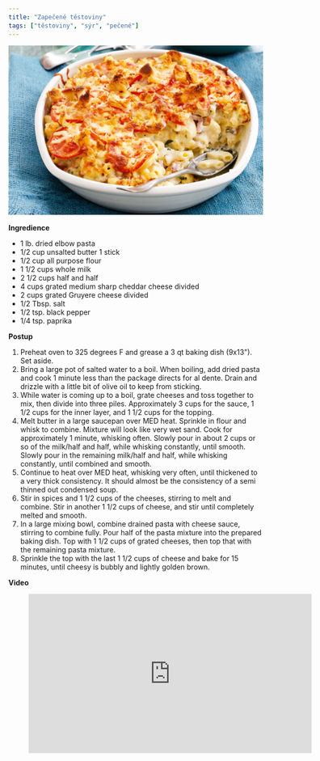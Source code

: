 ```yaml
---
title: "Zapečené těstoviny"
tags: ["těstoviny", "sýr", "pečené"]
---
```


![Zapečené těstoviny](./images/zapeceneTestovinySyr.jpeg)

**Ingredience**

- 1 lb. dried elbow pasta
- 1/2 cup unsalted butter 1 stick
- 1/2 cup all purpose flour
- 1 1/2 cups whole milk
- 2 1/2 cups half and half
- 4 cups grated medium sharp cheddar cheese divided
- 2 cups grated Gruyere cheese divided
- 1/2 Tbsp. salt
- 1/2 tsp. black pepper
- 1/4 tsp. paprika

**Postup**

1. Preheat oven to 325 degrees F and grease a 3 qt baking dish (9x13"). Set aside.
2. Bring a large pot of salted water to a boil. When boiling, add dried pasta and cook 1 minute less than the package directs for al dente. Drain and drizzle with a little bit of olive oil to keep from sticking.
3. While water is coming up to a boil, grate cheeses and toss together to mix, then divide into three piles. Approximately 3 cups for the sauce, 1 1/2 cups for the inner layer, and 1 1/2 cups for the topping.
4. Melt butter in a large saucepan over MED heat. Sprinkle in flour and whisk to combine. Mixture will look like very wet sand. Cook for approximately 1 minute, whisking often. Slowly pour in about 2 cups or so of the milk/half and half, while whisking constantly, until smooth. Slowly pour in the remaining milk/half and half, while whisking constantly, until combined and smooth.
5. Continue to heat over MED heat, whisking very often, until thickened to a very thick consistency. It should almost be the consistency of a semi thinned out condensed soup.
6. Stir in spices and 1 1/2 cups of the cheeses, stirring to melt and combine. Stir in another 1 1/2 cups of cheese, and stir until completely melted and smooth.
7. In a large mixing bowl, combine drained pasta with cheese sauce, stirring to combine fully. Pour half of the pasta mixture into the prepared baking dish. Top with 1 1/2 cups of grated cheeses, then top that with the remaining pasta mixture.
8. Sprinkle the top with the last 1 1/2 cups of cheese and bake for 15 minutes, until cheesy is bubbly and lightly golden brown.

**Video**

<figure class="video_container">
 <iframe width="560" height="315" src="https://www.youtube.com/embed/YxVZuuxxXxk" frameborder="0" allow="accelerometer; autoplay; encrypted-media; gyroscope; picture-in-picture" allowfullscreen></iframe>
</figure>
